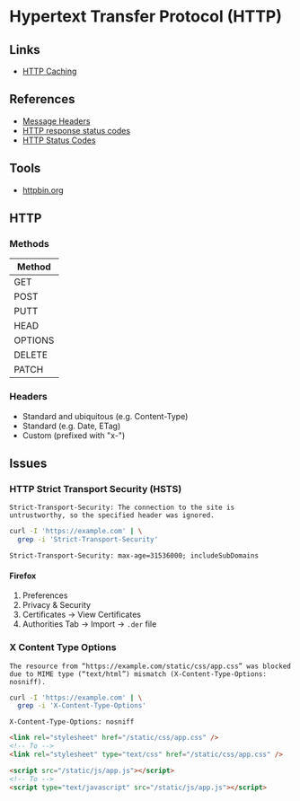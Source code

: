 # Hypertext Transfer Protocol (HTTP)

<!--
https://geekflare.com/http-header-implementation/
-->

## Links

- [HTTP Caching](https://roadmap.sh/guides/http-caching)

## References

- [Message Headers](https://www.iana.org/assignments/message-headers/message-headers.xhtml)
- [HTTP response status codes](https://developer.mozilla.org/en-US/docs/Web/HTTP/Status)
- [HTTP Status Codes](https://httpstatuses.com)

## Tools

- [httpbin.org](https://httpbin.org/)

## HTTP

### Methods

| Method  |
| ------- |
| GET     |
| POST    |
| PUTT    |
| HEAD    |
| OPTIONS |
| DELETE  |
| PATCH   |

### Headers

- Standard and ubiquitous (e.g. Content-Type)
- Standard (e.g. Date, ETag)
- Custom (prefixed with "x-")

## Issues

<!-- ###

X-Frame-Options: SAMEORIGIN -->

<!-- ###

X-XSS-Protection: 1; mode=block -->

### HTTP Strict Transport Security (HSTS)

```log
Strict-Transport-Security: The connection to the site is untrustworthy, so the specified header was ignored.
```

```sh
curl -I 'https://example.com' | \
  grep -i 'Strict-Transport-Security'
```

```http
Strict-Transport-Security: max-age=31536000; includeSubDomains
```

#### Firefox

1. Preferences
2. Privacy & Security
3. Certificates -> View Certificates
4. Authorities Tab -> Import -> `.der` file

### X Content Type Options

```log
The resource from “https://example.com/static/css/app.css” was blocked due to MIME type (“text/html”) mismatch (X-Content-Type-Options: nosniff).
```

```sh
curl -I 'https://example.com' | \
  grep -i 'X-Content-Type-Options'
```

```http
X-Content-Type-Options: nosniff
```

```html
<link rel="stylesheet" href="/static/css/app.css" />
<!-- To -->
<link rel="stylesheet" type="text/css" href="/static/css/app.css" />

<script src="/static/js/app.js"></script>
<!-- To -->
<script type="text/javascript" src="/static/js/app.js"></script>
```

<!--
Django issue with uWSGI
-->
